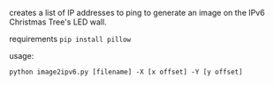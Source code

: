 creates a list of IP addresses to ping to generate an image on the IPv6 Christmas Tree's LED wall.


requirements
`pip install pillow`

usage:

`python image2ipv6.py [filename] -X [x offset] -Y [y offset]`
